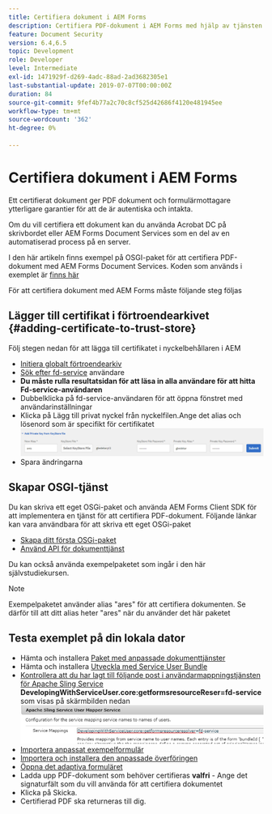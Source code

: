```yaml
---
title: Certifiera dokument i AEM Forms
description: Certifiera PDF-dokument i AEM Forms med hjälp av tjänsten Dokumentsäkerhet
feature: Document Security
version: 6.4,6.5
topic: Development
role: Developer
level: Intermediate
exl-id: 1471929f-d269-4adc-88ad-2ad3682305e1
last-substantial-update: 2019-07-07T00:00:00Z
duration: 84
source-git-commit: 9fef4b77a2c70c8cf525d42686f4120e481945ee
workflow-type: tm+mt
source-wordcount: '362'
ht-degree: 0%

---
```


# Certifiera dokument i AEM Forms

Ett certifierat dokument ger PDF dokument och formulärmottagare ytterligare garantier för att de är autentiska och intakta.

Om du vill certifiera ett dokument kan du använda Acrobat DC på skrivbordet eller AEM Forms Document Services som en del av en automatiserad process på en server.

I den här artikeln finns exempel på OSGI-paket för att certifiera PDF-dokument med AEM Forms Document Services. Koden som används i exemplet är [finns här](https://helpx.adobe.com/experience-manager/6-4/forms/using/aem-document-services-programmatically.html)

För att certifiera dokument med AEM Forms måste följande steg följas

## Lägger till certifikat i förtroendearkivet {#adding-certificate-to-trust-store}

Följ stegen nedan för att lägga till certifikatet i nyckelbehållaren i AEM

* [Initiera globalt förtroendearkiv](http://localhost:4502/libs/granite/security/content/truststore.html)
* [Sök efter fd-service](http://localhost:4502/security/users.html) användare
* **Du måste rulla resultatsidan för att läsa in alla användare för att hitta Fd-service-användaren**
* Dubbelklicka på fd-service-användaren för att öppna fönstret med användarinställningar
* Klicka på Lägg till privat nyckel från nyckelfilen.Ange det alias och lösenord som är specifikt för certifikatet
  ![add-certificate](assets/adding-certificate-keystore.PNG)
* Spara ändringarna

## Skapar OSGI-tjänst

Du kan skriva ett eget OSGi-paket och använda AEM Forms Client SDK för att implementera en tjänst för att certifiera PDF-dokument. Följande länkar kan vara användbara för att skriva ett eget OSGi-paket

* [Skapa ditt första OSGi-paket](https://helpx.adobe.com/experience-manager/using/maven_arch13.html)
* [Använd API för dokumenttjänst](https://helpx.adobe.com/experience-manager/6-4/forms/using/aem-document-services-programmatically.html)

Du kan också använda exempelpaketet som ingår i den här självstudiekursen.

>[!NOTE]
>
>Exempelpaketet använder alias &quot;ares&quot; för att certifiera dokumenten. Se därför till att ditt alias heter &quot;ares&quot; när du använder det här paketet

## Testa exemplet på din lokala dator

* Hämta och installera [Paket med anpassade dokumenttjänster](/help/forms/assets/common-osgi-bundles/AEMFormsDocumentServices.core-1.0-SNAPSHOT.jar)
* Hämta och installera [Utveckla med Service User Bundle](/help/forms/assets/common-osgi-bundles/DevelopingWithServiceUser.jar)
* [Kontrollera att du har lagt till följande post i användarmappningstjänsten för Apache Sling Service](http://localhost:4502/system/console/configMgr)
  **DevelopingWithServiceUser.core:getformsresourceReser=fd-service** som visas på skärmbilden nedan
  ![User-Mapper](assets/user-mapper-service.PNG)
* [Importera anpassat exempelformulär](assets/certify-pdf-af.zip)
* [Importera och installera den anpassade överföringen](assets/custom-submit-certify.zip)
* [Öppna det adaptiva formuläret](http://localhost:4502/content/dam/formsanddocuments/certifypdf/jcr:content?wcmmode=disabled)
* Ladda upp PDF-dokument som behöver certifieras
  **valfri** - Ange det signaturfält som du vill använda för att certifiera dokumentet
* Klicka på Skicka.
* Certifierad PDF ska returneras till dig.
